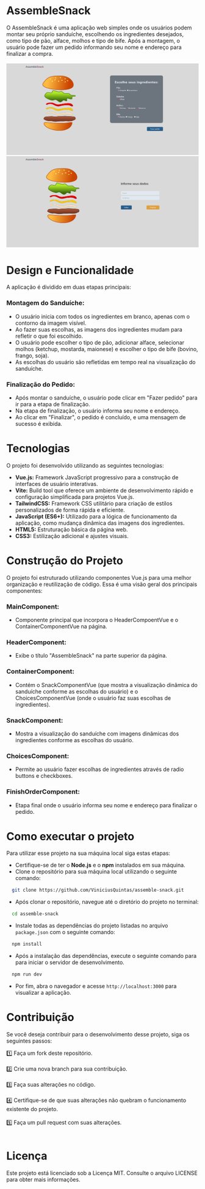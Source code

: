 # AssembleSnack
O AssembleSnack é uma aplicação web simples onde os usuários podem montar seu próprio sanduíche, escolhendo os ingredientes desejados, como tipo de pão, alface, molhos e tipo de bife. Após a montagem, o usuário pode fazer um pedido informando seu nome e endereço para finalizar a compra.
<br>
<br>
![page](src/screenshots/main.png)
![page](src/screenshots/main-2.png)


# Design e Funcionalidade
A aplicação é dividido em duas etapas principais:

### Montagem do Sanduíche:

- O usuário inicia com todos os ingredientes em branco, apenas com o contorno da imagem visível.
- Ao fazer suas escolhas, as imagens dos ingredientes mudam para refletir o que foi escolhido.
- O usuário pode escolher o tipo de pão, adicionar alface, selecionar molhos (ketchup, mostarda, maionese) e escolher o tipo de bife (bovino, frango, soja).
- As escolhas do usuário são refletidas em tempo real na visualização do sanduíche.

### Finalização do Pedido:

- Após montar o sanduíche, o usuário pode clicar em "Fazer pedido" para ir para a etapa de finalização.
- Na etapa de finalização, o usuário informa seu nome e endereço.
- Ao clicar em "Finalizar", o pedido é concluído, e uma mensagem de sucesso é exibida.

# Tecnologias
O projeto foi desenvolvido utilizando as seguintes tecnologias:

- **Vue.js:** Framework JavaScript progressivo para a construção de interfaces de usuário interativas.
- **Vite:** Build tool que oferece um ambiente de desenvolvimento rápido e configuração simplificada para projetos Vue.js.
- **TailwindCSS:** Framework CSS utilitário para criação de estilos personalizados de forma rápida e eficiente.
- **JavaScript (ES6+):** Utilizado para a lógica de funcionamento da aplicação, como mudança dinâmica das imagens dos ingredientes.
- **HTML5:** Estruturação básica da página web.
- **CSS3:** Estilização adicional e ajustes visuais.

# Construção do Projeto
O projeto foi estruturado utilizando componentes Vue.js para uma melhor organização e reutilização de código. Essa é uma visão geral dos principais componentes:

### MainComponent:
- Componente principal que incorpora o HeaderCompoentVue e o ContainerComponentVue na página.
  
### HeaderComponent:
- Exibe o título "AssembleSnack" na parte superior da página.

### ContainerComponent:
- Contém o SnackComponentVue (que mostra a visualização dinâmica do sanduíche conforme as escolhas do usuário) e o ChoicesComponentVue (onde o usuário faz suas escolhas de ingredientes).

### SnackComponent:
- Mostra a visualização do sanduíche com imagens dinâmicas dos ingredientes conforme as escolhas do usuário.
  
### ChoicesComponent:
- Permite ao usuário fazer escolhas de ingredientes através de radio buttons e checkboxes.

### FinishOrderComponent:
- Etapa final onde o usuário informa seu nome e endereço para finalizar o pedido.

# Como executar o projeto
Para utilizar esse projeto na sua máquina local siga estas etapas:
- Certifique-se de ter o **Node.js** e o **npm** instalados em sua máquina.
- Clone o repositório para sua máquina local utilizando o seguinte comando:
```bash
  git clone https://github.com/ViniciusQuintas/assemble-snack.git
```
- Após clonar o repositório, navegue até o diretório do projeto no terminal:
```bash
  cd assemble-snack
```
- Instale todas as dependências do projeto listadas no arquivo `package.json` com o seguinte comando:
```bash
  npm install
```
- Após a instalação das dependências, execute o seguinte comando para para iniciar o servidor de desenvolvimento.
```bash
  npm run dev
```
- Por fim, abra o navegador e acesse `http://localhost:3000` para visualizar a aplicação.

# Contribuição
Se você deseja contribuir para o desenvolvimento desse projeto, siga os seguintes passos:

 1️⃣ Faça um fork deste repositório. 
<br>
<br>
 2️⃣ Crie uma nova branch para sua contribuição. 
<br>
<br>
 3️⃣ Faça suas alterações no código. 
<br>
<br>
 4️⃣ Certifique-se de que suas alterações não quebram o funcionamento existente do projeto. 
<br>
<br>
 5️⃣ Faça um pull request com suas alterações. 
<br>
<br>

# Licença
Este projeto está licenciado sob a Licença MIT. Consulte o arquivo LICENSE para obter mais informações.
